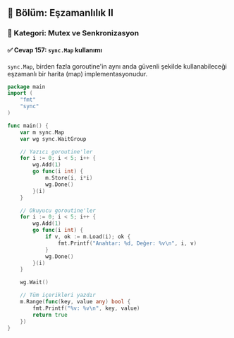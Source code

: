 ## 📘 Bölüm: Eşzamanlılık II  
### 🔹 Kategori: Mutex ve Senkronizasyon  
#### ✅ Cevap 157: `sync.Map` kullanımı

`sync.Map`, birden fazla goroutine'in aynı anda güvenli şekilde kullanabileceği eşzamanlı bir harita (map) implementasyonudur.

```go
package main
import (
    "fmt"
    "sync"
)

func main() {
    var m sync.Map
    var wg sync.WaitGroup

    // Yazıcı goroutine'ler
    for i := 0; i < 5; i++ {
        wg.Add(1)
        go func(i int) {
            m.Store(i, i*i)
            wg.Done()
        }(i)
    }

    // Okuyucu goroutine'ler
    for i := 0; i < 5; i++ {
        wg.Add(1)
        go func(i int) {
            if v, ok := m.Load(i); ok {
                fmt.Printf("Anahtar: %d, Değer: %v\n", i, v)
            }
            wg.Done()
        }(i)
    }

    wg.Wait()

    // Tüm içerikleri yazdır
    m.Range(func(key, value any) bool {
        fmt.Printf("%v: %v\n", key, value)
        return true
    })
}
```
